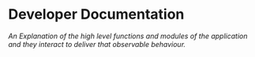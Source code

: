 # Developer Documentation

_An Explanation of the high level functions and modules of the application and they interact
to deliver that observable behaviour._

